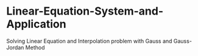 # Linear-Equation-System-and-Application
Solving Linear Equation and Interpolation problem with Gauss and Gauss-Jordan Method
